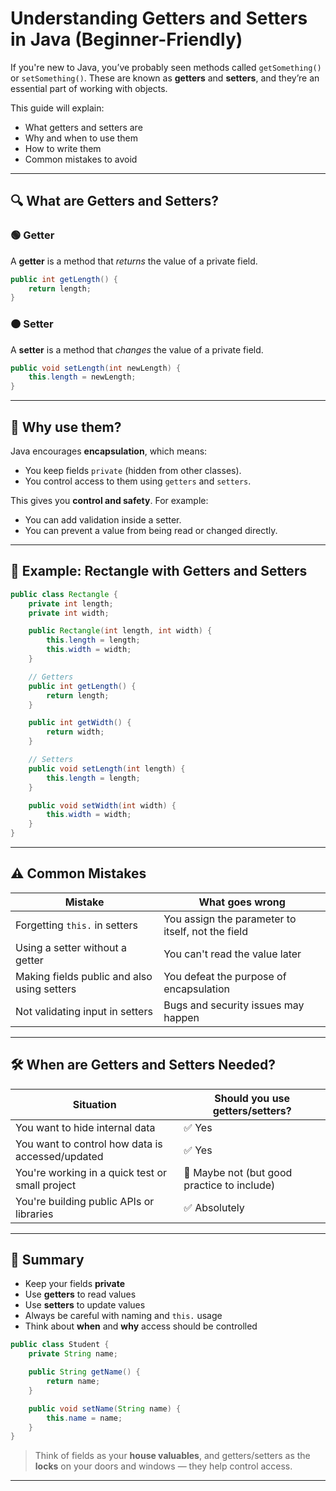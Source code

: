 
# Understanding Getters and Setters in Java (Beginner-Friendly)

If you're new to Java, you’ve probably seen methods called `getSomething()` or `setSomething()`. These are known as **getters** and **setters**, and they’re an essential part of working with objects.

This guide will explain:
- What getters and setters are
- Why and when to use them
- How to write them
- Common mistakes to avoid

---

## 🔍 What are Getters and Setters?

### 🟢 Getter
A **getter** is a method that *returns* the value of a private field.

```java
public int getLength() {
    return length;
}
```

### 🟠 Setter
A **setter** is a method that *changes* the value of a private field.

```java
public void setLength(int newLength) {
    this.length = newLength;
}
```

---

## 🔐 Why use them?

Java encourages **encapsulation**, which means:
- You keep fields `private` (hidden from other classes).
- You control access to them using `getters` and `setters`.

This gives you **control and safety**. For example:
- You can add validation inside a setter.
- You can prevent a value from being read or changed directly.

---

## 🧠 Example: Rectangle with Getters and Setters

```java
public class Rectangle {
    private int length;
    private int width;

    public Rectangle(int length, int width) {
        this.length = length;
        this.width = width;
    }

    // Getters
    public int getLength() {
        return length;
    }

    public int getWidth() {
        return width;
    }

    // Setters
    public void setLength(int length) {
        this.length = length;
    }

    public void setWidth(int width) {
        this.width = width;
    }
}
```

---

## ⚠️ Common Mistakes

| Mistake | What goes wrong |
|--------|------------------|
| Forgetting `this.` in setters | You assign the parameter to itself, not the field |
| Using a setter without a getter | You can't read the value later |
| Making fields public and also using setters | You defeat the purpose of encapsulation |
| Not validating input in setters | Bugs and security issues may happen |

---

## 🛠️ When are Getters and Setters Needed?

| Situation | Should you use getters/setters? |
|-----------|-------------------------------|
| You want to hide internal data | ✅ Yes |
| You want to control how data is accessed/updated | ✅ Yes |
| You're working in a quick test or small project | 🤷 Maybe not (but good practice to include) |
| You're building public APIs or libraries | ✅ Absolutely |

---

## 🧪 Summary

- Keep your fields **private**
- Use **getters** to read values
- Use **setters** to update values
- Always be careful with naming and `this.` usage
- Think about **when** and **why** access should be controlled

```java
public class Student {
    private String name;

    public String getName() {
        return name;
    }

    public void setName(String name) {
        this.name = name;
    }
}
```

> Think of fields as your **house valuables**, and getters/setters as the **locks** on your doors and windows — they help control access.

---
